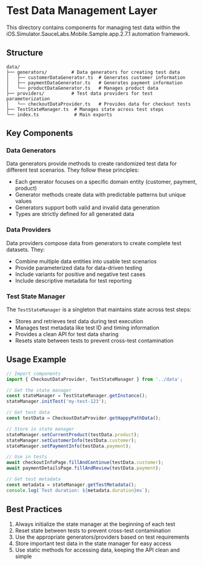 # Test Data Management Layer

This directory contains components for managing test data within the iOS.Simulator.SauceLabs.Mobile.Sample.app.2.7.1 automation framework.

## Structure

```
data/
├── generators/         # Data generators for creating test data
│   ├── customerDataGenerator.ts  # Generates customer information
│   ├── paymentDataGenerator.ts   # Generates payment information
│   └── productDataGenerator.ts   # Manages product data
├── providers/          # Test data providers for test parameterization
│   └── checkoutDataProvider.ts   # Provides data for checkout tests
├── TestStateManager.ts  # Manages state across test steps
└── index.ts             # Main exports
```

## Key Components

### Data Generators

Data generators provide methods to create randomized test data for different test scenarios. They follow these principles:

- Each generator focuses on a specific domain entity (customer, payment, product)
- Generator methods create data with predictable patterns but unique values
- Generators support both valid and invalid data generation
- Types are strictly defined for all generated data

### Data Providers

Data providers compose data from generators to create complete test datasets. They:

- Combine multiple data entities into usable test scenarios
- Provide parameterized data for data-driven testing
- Include variants for positive and negative test cases
- Include descriptive metadata for test reporting

### Test State Manager

The `TestStateManager` is a singleton that maintains state across test steps:

- Stores and retrieves test data during test execution
- Manages test metadata like test ID and timing information
- Provides a clean API for test data sharing
- Resets state between tests to prevent cross-test contamination

## Usage Example

```typescript
// Import components
import { CheckoutDataProvider, TestStateManager } from '../data';

// Get the state manager
const stateManager = TestStateManager.getInstance();
stateManager.initTest('my-test-123');

// Get test data
const testData = CheckoutDataProvider.getHappyPathData();

// Store in state manager
stateManager.setCurrentProduct(testData.product);
stateManager.setCustomerInfo(testData.customer);
stateManager.setPaymentInfo(testData.payment);

// Use in tests
await checkoutInfoPage.fillAndContinue(testData.customer);
await paymentDetailsPage.fillAndReview(testData.payment);

// Get test metadata
const metadata = stateManager.getTestMetadata();
console.log(`Test duration: ${metadata.duration}ms`);
```

## Best Practices

1. Always initialize the state manager at the beginning of each test
2. Reset state between tests to prevent cross-test contamination
3. Use the appropriate generators/providers based on test requirements
4. Store important test data in the state manager for easy access
5. Use static methods for accessing data, keeping the API clean and simple 